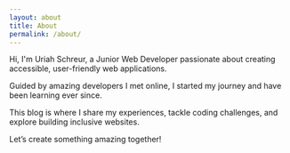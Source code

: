 ```yaml
---
layout: about
title: About
permalink: /about/
---
```


Hi, I'm Uriah Schreur, a Junior Web Developer passionate about creating accessible, 
user-friendly web applications. 

Guided by amazing developers I met online, 
I started my journey and have been learning ever since.

This blog is where I share my experiences, tackle coding challenges, 
and explore building inclusive websites. 

Let’s create something amazing together!